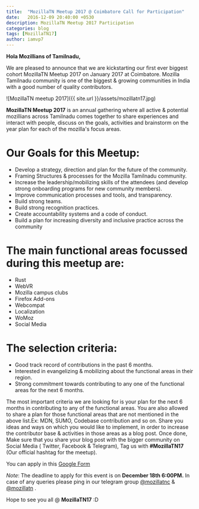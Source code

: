 ```yaml
---
title:  "MozillaTN Meetup 2017 @ Coimbatore Call for Participation"
date:   2016-12-09 20:40:00 +0530
description: MozillaTN Meetup 2017 Participation
categories: blog
tags: [MozillaTN17]
author: iamvp7
---
```


**Hola Mozillians of Tamilnadu,**


We are pleased to announce that we are kickstarting our first ever biggest cohort MozillaTN Meetup 2017 on January 2017 at Coimbatore.
Mozilla Tamilnadu community is one of the biggest & growing communities in India with a good number of quality contributors.


![MozillaTN meetup 2017]({{ site.url }}/assets/mozillatn17.jpg)

**MozillaTN Meetup 2017** is an annual gathering where all active & potential mozillians across Tamilnadu comes together to share experiences and interact with people, discuss on the goals, activities and brainstorm on the year plan for each of the mozilla's focus areas.


Our Goals for this Meetup:
==========================


- Develop a strategy, direction and plan for the future of the community.
- Framing Structures & processes for the Mozilla Tamilnadu community.
- Increase the leadership/mobilizing skills of the attendees (and develop strong onboarding programs for new community members).
- Improve communication processes and tools, and transparency.
- Build strong teams.
- Build strong recognition practices.
- Create accountability systems and a code of conduct.
- Build a plan for increasing diversity and inclusive practice across the community

The main functional areas focussed during this meetup are:
=========================================================

- Rust 
- WebVR
- Mozilla campus clubs 
- Firefox Add-ons 
- Webcompat 
- Localization 
- WoMoz
- Social Media

The selection criteria:
======================

- Good track record of contributions in the past 6 months.
- Interested in evangelizing & mobilizing about the functional areas in their region.
- Strong commitment towards contributing to any one of the functional areas for the next 6 months. 

The most important criteria we are looking for is your plan for the next 6 months in contributing to any of the  functional areas. You are also allowed to share a plan for those functional areas that are not mentioned in the above list.Ex: MDN, SUMO, Codebase contribution and so on. Share you ideas and ways on which you would like to implement, in order to increase the contributor base & activities in those areas as a blog post. Once done, Make sure that you share your blog post with the bigger community on Social Media ( Twitter, Facebook & Telegram), Tag us with **#MozillaTN17**  (Our official hashtag for the meetup). 

You can apply in this [Google Form](https://goo.gl/forms/OKv9o2EUMBCRwl4N2)

*Note*: The deadline to apply for this event is on **December 18th 6:00PM.**
In case of any queries please ping in our telegram group [@mozillatnc](https://web.telegram.org/#/im?p=@mozillatnc) & [@mozillatn](https://web.telegram.org/#/im?p=@mozillatn) .


Hope to see you all @ **MozillaTN17** :D 
